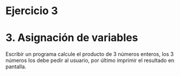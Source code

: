 # Ejercicio 3
# 3. Asignación de variables

Escribir un programa calcule el producto de 3 números enteros, los 3 números los debe pedir al usuario, por último imprimir el resultado en pantalla.
